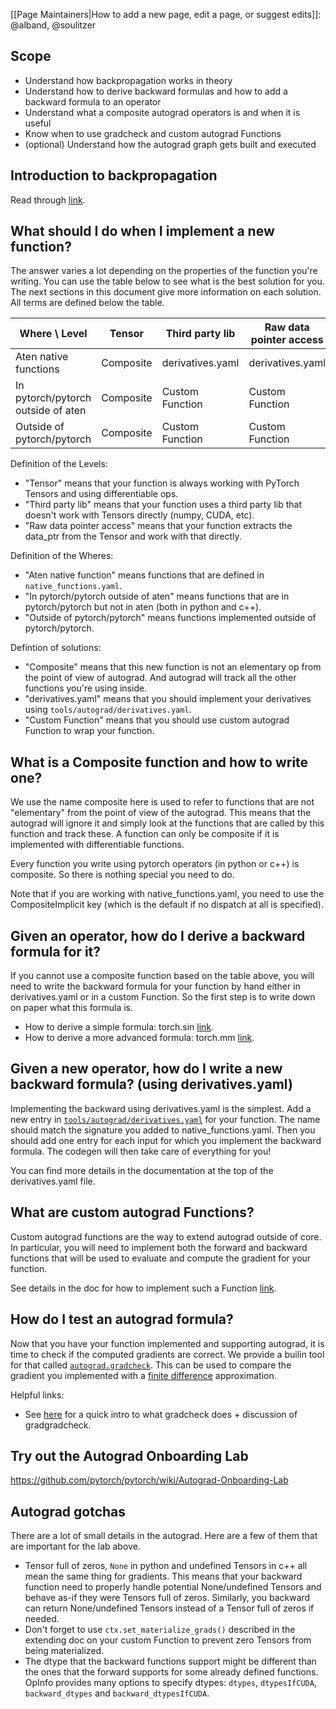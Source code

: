 [[Page Maintainers|How to add a new page, edit a page, or suggest edits]]: @alband, @soulitzer

## Scope
* Understand how backpropagation works in theory
* Understand how to derive backward formulas and how to add a backward formula to an operator
* Understand what a composite autograd operators is and when it is useful
* Know when to use gradcheck and custom autograd Functions
* (optional) Understand how the autograd graph gets built and executed

## Introduction to backpropagation

Read through [link](https://colab.research.google.com/drive/1aWNdmYt7RcHMbUk-Xz2Cv5-cGFSWPXe0).

## What should I do when I implement a new function?

The answer varies a lot depending on the properties of the function you're writing.
You can use the table below to see what is the best solution for you.
The next sections in this document give more information on each solution.
All terms are defined below the table.

| Where \ Level      | Tensor | Third party lib | Raw data pointer access |
| ----------- | ----------- | ----------- | ----------- |
| Aten native functions      | Composite | derivatives.yaml | derivatives.yaml
| In pytorch/pytorch outside of aten   | Composite | Custom Function | Custom Function |
| Outside of pytorch/pytorch   | Composite | Custom Function | Custom Function |

Definition of the Levels:
- "Tensor" means that your function is always working with PyTorch Tensors and using differentiable ops.
- "Third party lib" means that your function uses a third party lib that doesn't work with Tensors directly (numpy, CUDA, etc).
- "Raw data pointer access" means that your function extracts the data_ptr from the Tensor and work with that directly.

Definition of the Wheres:
- "Aten native function" means functions that are defined in `native_functions.yaml`.
- "In pytorch/pytorch outside of aten" means functions that are in pytorch/pytorch but not in aten (both in python and c++).
- "Outside of pytorch/pytorch" means functions implemented outside of pytorch/pytorch.

Defintion of solutions:
- "Composite" means that this new function is not an elementary op from the point of view of autograd. And autograd will track all the other functions you're using inside.
- "derivatives.yaml" means that you should implement your derivatives using `tools/autograd/derivatives.yaml`.
- "Custom Function" means that you should use custom autograd Function to wrap your function.

## What is a Composite function and how to write one?

We use the name composite here is used to refer to functions that are not "elementary" from the point of view of the autograd. This means that the autograd will ignore it and simply look at the functions that are called by this function and track these.
A function can only be composite if it is implemented with differentiable functions.

Every function you write using pytorch operators (in python or c++) is composite. So there is nothing special you need to do.

Note that if you are working with native_functions.yaml, you need to use the CompositeImplicit key (which is the default if no dispatch at all is specified).

## Given an operator, how do I derive a backward formula for it?

If you cannot use a composite function based on the table above, you will need to write the backward formula for your function by hand either in derivatives.yaml or in a custom Function.
So the first step is to write down on paper what this formula is.

- How to derive a simple formula: torch.sin [link](https://colab.research.google.com/drive/1lUU5JUh0h-8XwaavyLuOkQfeQgn4m8zr).
- How to derive a more advanced formula: torch.mm [link](https://colab.research.google.com/drive/1z6641HKB51OfYJMCxOFo0lYd7viytnIG).

## Given a new operator, how do I write a new backward formula? (using derivatives.yaml)

Implementing the backward using derivatives.yaml is the simplest.
Add a new entry in [`tools/autograd/derivatives.yaml`](https://github.com/pytorch/pytorch/blob/master/tools/autograd/derivatives.yaml) for your function.
The name should match the signature you added to native_functions.yaml.
Then you should add one entry for each input for which you implement the backward formula.
The codegen will then take care of everything for you!

You can find more details in the documentation at the top of the derivatives.yaml file.

## What are custom autograd Functions?

Custom autograd functions are the way to extend autograd outside of core.
In particular, you will need to implement both the forward and backward functions that will be used to evaluate and compute the gradient for your function.

See details in the doc for how to implement such a Function [link](https://pytorch.org/docs/stable/notes/extending.html).

## How do I test an autograd formula?

Now that you have your function implemented and supporting autograd, it is time to check if the computed gradients are correct.
We provide a builin tool for that called [`autograd.gradcheck`](https://pytorch.org/docs/stable/generated/torch.autograd.gradcheck.html?highlight=gradcheck#torch.autograd.gradcheck).
This can be used to compare the gradient you implemented with a [finite difference](https://en.wikipedia.org/wiki/Finite_difference) approximation.

Helpful links:
 - See [here](https://colab.research.google.com/drive/1fc3pfw-tIHx0nR-E5iAFdBwY2nmnTFOG) for a quick intro to what gradcheck does + discussion of gradgradcheck. 

## Try out the Autograd Onboarding Lab

https://github.com/pytorch/pytorch/wiki/Autograd-Onboarding-Lab

## Autograd gotchas

There are a lot of small details in the autograd.
Here are a few of them that are important for the lab above.

- Tensor full of zeros, `None` in python and undefined Tensors in c++ all mean the same thing for gradients. This means that your backward function need to properly handle potential None/undefined Tensors and behave as-if they were Tensors full of zeros. Similarly, you backward can return None/undefined Tensors instead of a Tensor full of zeros if needed.
- Don't forget to use `ctx.set_materialize_grads()` described in the extending doc on your custom Function to prevent zero Tensors from being materialized.
- The dtype that the backward functions support might be different than the ones that the forward supports for some already defined functions. OpInfo provides many options to specify dtypes: `dtypes`, `dtypesIfCUDA`, `backward_dtypes` and `backward_dtypesIfCUDA`.

